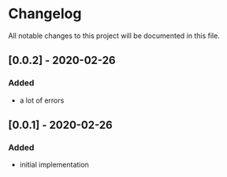 # Changelog
All notable changes to this project will be documented in this file.

## [0.0.2] - 2020-02-26
### Added
- a lot of errors

## [0.0.1] - 2020-02-26
### Added
- initial implementation